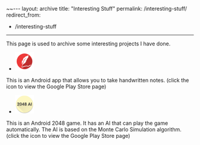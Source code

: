 ~~---
layout: archive
title: "Interesting  Stuff"
permalink: /interesting-stuff/
redirect_from:
- /interesting-stuff
---

This page is used to archive some interesting projects I have done.

- [<img src="../images/handwriting-note-icon.webp" width="50">](https://play.google.com/store/apps/details?id=com.lyk.ai_2048)

This is an Android app that allows you to take handwritten notes. (click the icon to view the Google Play Store page)

- [<img src="../images/2048-ai-icon.webp" width="50">](https://play.google.com/store/apps/details?id=com.lyk.immersivenote)

This is an Android 2048 game. It has an AI that can play the game automatically. The AI is based on the Monte Carlo Simulation algorithm. (click the icon to view the Google Play Store page)



